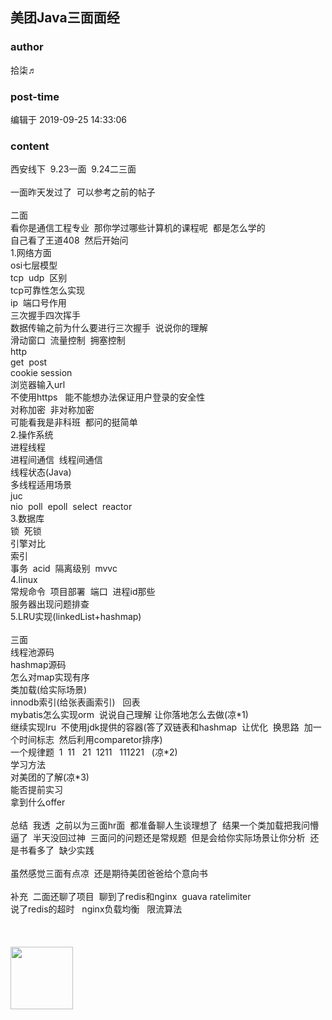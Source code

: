 ## 美团Java三面面经
### author 
拾柒♬
### post-time 

编辑于  2019-09-25 14:33:06
### content 
<div class="post-topic-des nc-post-content">
 西安线下  9.23一面  9.24二三面
 <br/>
 <br/>
 一面昨天发过了  可以参考之前的帖子
 <br/>
 <br/>
 二面
 <br/>
 看你是通信工程专业  那你学过哪些计算机的课程呢  都是怎么学的
 <br/>
 自己看了王道408  然后开始问
 <br/>
 1.网络方面
 <br/>
 osi七层模型
 <br/>
 tcp  udp  区别
 <br/>
 tcp可靠性怎么实现
 <br/>
 ip  端口号作用
 <br/>
 三次握手四次挥手
 <br/>
 数据传输之前为什么要进行三次握手  说说你的理解
 <br/>
 滑动窗口  流量控制  拥塞控制
 <br/>
 http
 <br/>
 get  post
 <br/>
 cookie session
 <br/>
 浏览器输入url
 <br/>
 不使用https   能不能想办法保证用户登录的安全性
 <br/>
 对称加密  非对称加密
 <br/>
 可能看我是非科班  都问的挺简单
 <br/>
 2.操作系统
 <br/>
 进程线程
 <br/>
 进程间通信  线程间通信
 <br/>
 线程状态(Java)
 <br/>
 多线程适用场景
 <br/>
 juc
 <br/>
 nio  poll  epoll  select  reactor
 <br/>
 3.数据库
 <br/>
 锁  死锁
 <br/>
 引擎对比
 <br/>
 索引
 <br/>
 事务  acid  隔离级别  mvvc
 <br/>
 4.linux
 <br/>
 常规命令  项目部署  端口  进程id那些
 <br/>
 服务器出现问题排查
 <br/>
 5.LRU实现(linkedList+hashmap)
 <br/>
 <br/>
 三面
 <br/>
 线程池源码
 <br/>
 hashmap源码
 <br/>
 怎么对map实现有序
 <br/>
 类加载(给实际场景)
 <br/>
 innodb索引(给张表画索引)   回表
 <br/>
 mybatis怎么实现orm  说说自己理解 让你落地怎么去做(凉*1)
 <br/>
 继续实现lru  不使用jdk提供的容器(答了双链表和hashmap  让优化  换思路  加一个时间标志  然后利用comparetor排序)
 <br/>
 一个规律题  1  11   21  1211   111221   (凉*2)
 <br/>
 学习方法
 <br/>
 对美团的了解(凉*3)
 <br/>
 能否提前实习
 <br/>
 拿到什么offer
 <br/>
 <br/>
 总结  我透  之前以为三面hr面  都准备聊人生谈理想了  结果一个类加载把我问懵逼了  半天没回过神  三面问的问题还是常规题  但是会给你实际场景让你分析  还是书看多了  缺少实践
 <br/>
 <br/>
 虽然感觉三面有点凉  还是期待美团爸爸给个意向书
 <br/>
 <br/>
 补充  二面还聊了项目  聊到了redis和nginx  guava ratelimiter
 <br/>
 说了redis的超时   nginx负载均衡   限流算法
 <br/>
 <br/>
 <br/>
 <br/>
 <img data-card-emoji="[抱大腿]" height="100px" src="https://uploadfiles.nowcoder.com/images/20191019/6658561_1571454654067_FB5C81ED3A220004B71069645F112867" width="100px"/>
</div>
